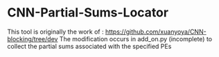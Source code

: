 # CNN-Partial-Sums-Locator

This tool is originally the work of : https://github.com/xuanyoya/CNN-blocking/tree/dev
The modification occurs in add_on.py (incomplete) to collect the partial sums associated with the specified PEs
